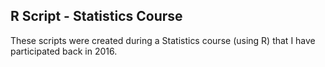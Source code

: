 ## R Script - Statistics Course
These scripts were created during a Statistics course (using R) that I have participated back in 2016.
